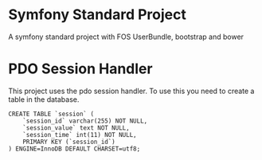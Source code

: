 Symfony Standard Project
========================

A symfony standard project with FOS UserBundle, bootstrap and bower

PDO Session Handler
===================

This project uses the pdo session handler. To use this you need to create a table in the database.

```
CREATE TABLE `session` (
    `session_id` varchar(255) NOT NULL,
    `session_value` text NOT NULL,
    `session_time` int(11) NOT NULL,
    PRIMARY KEY (`session_id`)
) ENGINE=InnoDB DEFAULT CHARSET=utf8;

```


